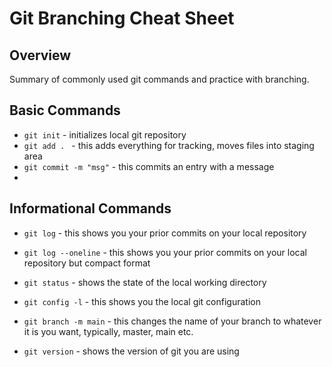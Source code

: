# Git Branching Cheat Sheet

## Overview

Summary of commonly used git commands and practice with branching.


## Basic Commands
* `git init` - initializes local git repository
* `git add . ` - this adds everything for tracking, moves files into staging area
* `git commit -m "msg"` - this commits an entry with a message
* 

## Informational Commands
* `git log` - this shows you your prior commits on your local repository
* `git log --oneline` - this shows you your prior commits on your local repository but compact format
* `git status` - shows the state of the local working directory
* `git config -l` - this shows you the local git configuration



* `git branch -m main` - this changes the name of your branch to whatever it is you want, typically, master, main etc.
* `git version` - shows the version of git you are using

## 